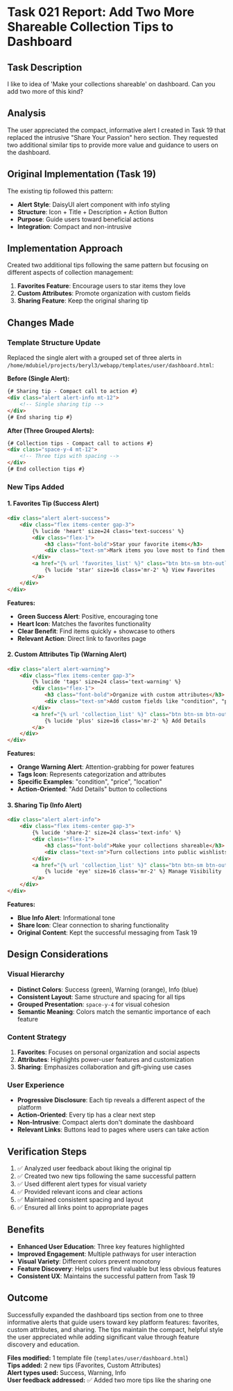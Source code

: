 # Task 021 Report: Add Two More Shareable Collection Tips to Dashboard

## Task Description
I like to idea of 'Make your collections shareable' on dashboard. Can you add two more of this kind?

## Analysis
The user appreciated the compact, informative alert I created in Task 19 that replaced the intrusive "Share Your Passion" hero section. They requested two additional similar tips to provide more value and guidance to users on the dashboard.

## Original Implementation (Task 19)
The existing tip followed this pattern:
- **Alert Style**: DaisyUI alert component with info styling
- **Structure**: Icon + Title + Description + Action Button
- **Purpose**: Guide users toward beneficial actions
- **Integration**: Compact and non-intrusive

## Implementation Approach
Created two additional tips following the same pattern but focusing on different aspects of collection management:

1. **Favorites Feature**: Encourage users to star items they love
2. **Custom Attributes**: Promote organization with custom fields
3. **Sharing Feature**: Keep the original sharing tip

## Changes Made

### Template Structure Update
Replaced the single alert with a grouped set of three alerts in `/home/mdubiel/projects/beryl3/webapp/templates/user/dashboard.html`:

**Before (Single Alert):**
```html
{# Sharing tip - Compact call to action #}
<div class="alert alert-info mt-12">
    <!-- Single sharing tip -->
</div>
{# End sharing tip #}
```

**After (Three Grouped Alerts):**
```html
{# Collection tips - Compact call to actions #}
<div class="space-y-4 mt-12">
    <!-- Three tips with spacing -->
</div>
{# End collection tips #}
```

### New Tips Added

#### 1. Favorites Tip (Success Alert)
```html
<div class="alert alert-success">
    <div class="flex items-center gap-3">
        {% lucide 'heart' size=24 class='text-success' %}
        <div class="flex-1">
            <h3 class="font-bold">Star your favorite items</h3>
            <div class="text-sm">Mark items you love most to find them quickly and showcase your top picks to others.</div>
        </div>
        <a href="{% url 'favorites_list' %}" class="btn btn-sm btn-outline">
            {% lucide 'star' size=16 class='mr-2' %} View Favorites
        </a>
    </div>
</div>
```

**Features:**
- **Green Success Alert**: Positive, encouraging tone
- **Heart Icon**: Matches the favorites functionality
- **Clear Benefit**: Find items quickly + showcase to others
- **Relevant Action**: Direct link to favorites page

#### 2. Custom Attributes Tip (Warning Alert)
```html
<div class="alert alert-warning">
    <div class="flex items-center gap-3">
        {% lucide 'tags' size=24 class='text-warning' %}
        <div class="flex-1">
            <h3 class="font-bold">Organize with custom attributes</h3>
            <div class="text-sm">Add custom fields like "condition", "price", or "location" to track exactly what matters to you.</div>
        </div>
        <a href="{% url 'collection_list' %}" class="btn btn-sm btn-outline">
            {% lucide 'plus' size=16 class='mr-2' %} Add Details
        </a>
    </div>
</div>
```

**Features:**
- **Orange Warning Alert**: Attention-grabbing for power features
- **Tags Icon**: Represents categorization and attributes
- **Specific Examples**: "condition", "price", "location"
- **Action-Oriented**: "Add Details" button to collections

#### 3. Sharing Tip (Info Alert)
```html
<div class="alert alert-info">
    <div class="flex items-center gap-3">
        {% lucide 'share-2' size=24 class='text-info' %}
        <div class="flex-1">
            <h3 class="font-bold">Make your collections shareable</h3>
            <div class="text-sm">Turn collections into public wishlists so friends and family know exactly what you're looking for.</div>
        </div>
        <a href="{% url 'collection_list' %}" class="btn btn-sm btn-outline">
            {% lucide 'eye' size=16 class='mr-2' %} Manage Visibility
        </a>
    </div>
</div>
```

**Features:**
- **Blue Info Alert**: Informational tone
- **Share Icon**: Clear connection to sharing functionality
- **Original Content**: Kept the successful messaging from Task 19

## Design Considerations

### Visual Hierarchy
- **Distinct Colors**: Success (green), Warning (orange), Info (blue)
- **Consistent Layout**: Same structure and spacing for all tips
- **Grouped Presentation**: `space-y-4` for visual cohesion
- **Semantic Meaning**: Colors match the semantic importance of each feature

### Content Strategy
1. **Favorites**: Focuses on personal organization and social aspects
2. **Attributes**: Highlights power-user features and customization
3. **Sharing**: Emphasizes collaboration and gift-giving use cases

### User Experience
- **Progressive Disclosure**: Each tip reveals a different aspect of the platform
- **Action-Oriented**: Every tip has a clear next step
- **Non-Intrusive**: Compact alerts don't dominate the dashboard
- **Relevant Links**: Buttons lead to pages where users can take action

## Verification Steps
1. ✅ Analyzed user feedback about liking the original tip
2. ✅ Created two new tips following the same successful pattern
3. ✅ Used different alert types for visual variety
4. ✅ Provided relevant icons and clear actions
5. ✅ Maintained consistent spacing and layout
6. ✅ Ensured all links point to appropriate pages

## Benefits
- **Enhanced User Education**: Three key features highlighted
- **Improved Engagement**: Multiple pathways for user interaction
- **Visual Variety**: Different colors prevent monotony
- **Feature Discovery**: Helps users find valuable but less obvious features
- **Consistent UX**: Maintains the successful pattern from Task 19

## Outcome
Successfully expanded the dashboard tips section from one to three informative alerts that guide users toward key platform features: favorites, custom attributes, and sharing. The tips maintain the compact, helpful style the user appreciated while adding significant value through feature discovery and education.

**Files modified:** 1 template file (`templates/user/dashboard.html`)  
**Tips added:** 2 new tips (Favorites, Custom Attributes)  
**Alert types used:** Success, Warning, Info  
**User feedback addressed:** ✅ Added two more tips like the sharing one